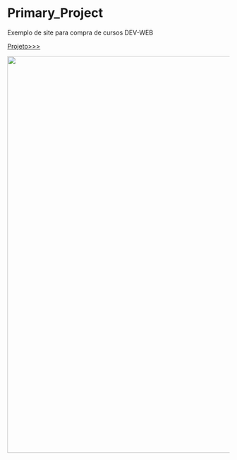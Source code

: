 # Primary_Project
 Exemplo de site para compra de cursos DEV-WEB

 [Projeto>>>](https://emersonlucirio.github.io/Blog_Dev_Web/)

<img src="https://github.com/Anmol-Baranwal/Cool-GIFs-For-GitHub/assets/74038190/72903324-cf57-4e90-80a6-ed3c9734e0ed" width="900">


